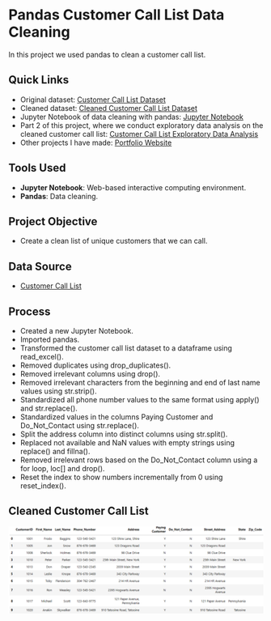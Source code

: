 # Pandas Customer Call List Data Cleaning
In this project we used pandas to clean a customer call list. 

## Quick Links
- Original dataset: [Customer Call List Dataset](customer_call_list.xlsx)
- Cleaned dataset: [Cleaned Customer Call List Dataset](cleaned_customer_call_list)
- Jupyter Notebook of data cleaning with pandas: [Jupyter Notebook](customer_call_list_data_cleaning_project.ipynb)
- Part 2 of this project, where we conduct exploratory data analysis on the cleaned customer call list: [Customer Call List Exploratory Data Analysis](https://github.com/LucasHoffSchmidt/Python_Pandas_World_Population_Exploratory_Data_Analysis)
- Other projects I have made: [Portfolio Website](https://lucashoffschmidt.github.io/)

## Tools Used
- **Jupyter Notebook**: Web-based interactive computing environment. 
- **Pandas**: Data cleaning.

## Project Objective
- Create a clean list of unique customers that we can call. 

## Data Source
- [Customer Call List](customer_call_list.xlsx)

## Process
- Created a new Jupyter Notebook. 
- Imported pandas.
- Transformed the customer call list dataset to a dataframe using read_excel().
- Removed duplicates using drop_duplicates().
- Removed irrelevant columns using drop().
- Removed irrelevant characters from the beginning and end of last name values using str.strip().
- Standardized all phone number values to the same format using apply() and str.replace().
- Standardized values in the columns Paying Customer and Do_Not_Contact using str.replace().
- Split the address column into distinct columns using str.split().
- Replaced not available and NaN values with empty strings using replace() and fillna().
- Removed irrelevant rows based on the Do_Not_Contact column using a for loop, loc[] and drop().
- Reset the index to show numbers incrementally from 0 using reset_index().

## Cleaned Customer Call List
![Cleaned Customer Call List](cleaned_customer_call_list.png)
